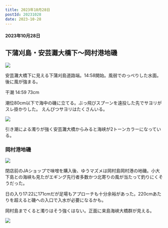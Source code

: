 ```yaml
---
title: 2023年10月28日
postId: 20231028
date: 2023-10-28
---
```

#### 2023年10月28日

## 下蒲刈島・安芸灘大橋下〜岡村港地磯

![](https://i.gyazo.com/8f53989035fdf13ddab945fe54d7b1a5.jpg)

安芸灘大橋下に見える下蒲刈島道路端。14:58開始。風弱でのっぺりした水面。後に風が強まる。

干潮 14:59 73cm 

潮位80cm以下で海中の磯に立てる。ぶっ飛びスプーンを遠投した先でサヨリがスレ掛かりした。
えんぴつサヨリはたくさんいる。

![](https://i.gyazo.com/b91ac5726e8453d8343c28964c8e7b93.jpg)

引き潮による濁りが強く安芸灘大橋からみると海峡が2トーンカラーになっている。

### 岡村港地磯

![](https://i.gyazo.com/5d3c8d83b74a3b392294782fd97d5919.jpg)

閉店前のJAショップで味噌を購入後、ゆうマズメは岡村島岡村港の地磯。小大下島との海峡も見たがエギング先行者多数かつ北寄りの風が当たって釣りにくそうだった。

日の入り17:22に171cmだが足場もアプローチも十分余裕があった。220cmあたりを超えると磯への入口で入水が必要になるかも。

岡村島までくると濁りはそう強くはない。正面に来島海峡大橋群が見える。

![](https://i.gyazo.com/4b04d3f67664f95b5474c89619ecc3b8.jpg)